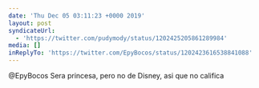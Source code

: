 ```yaml
---
date: 'Thu Dec 05 03:11:23 +0000 2019'
layout: post
syndicateUrl:
  - 'https://twitter.com/pudymody/status/1202425205861289984'
media: []
inReplyTo: 'https://twitter.com/EpyBocos/status/1202423616538841088'
---
```

@EpyBocos Sera princesa, pero no de Disney, asi que no califica